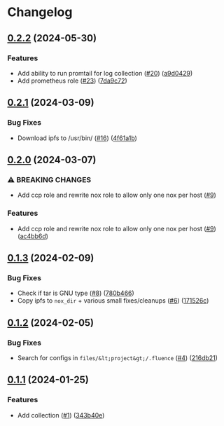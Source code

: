 # Changelog

## [0.2.2](https://github.com/fluencelabs/ansible/compare/v0.2.1...v0.2.2) (2024-05-30)


### Features

* Add ability to run promtail for log collection ([#20](https://github.com/fluencelabs/ansible/issues/20)) ([a9d0429](https://github.com/fluencelabs/ansible/commit/a9d0429ea27cae66354057f953cb5df6c79a9365))
* Add prometheus role ([#23](https://github.com/fluencelabs/ansible/issues/23)) ([7da9c72](https://github.com/fluencelabs/ansible/commit/7da9c7247d15ab7c2bdcedfc4cf03f63aabc0dd5))

## [0.2.1](https://github.com/fluencelabs/ansible/compare/v0.2.0...v0.2.1) (2024-03-09)


### Bug Fixes

* Download ipfs to /usr/bin/ ([#16](https://github.com/fluencelabs/ansible/issues/16)) ([4f61a1b](https://github.com/fluencelabs/ansible/commit/4f61a1b096e90e7a62dbeaf609fcd114853e9522))

## [0.2.0](https://github.com/fluencelabs/ansible/compare/v0.1.3...v0.2.0) (2024-03-07)


### ⚠ BREAKING CHANGES

* Add ccp role and rewrite nox role to allow only one nox per host ([#9](https://github.com/fluencelabs/ansible/issues/9))

### Features

* Add ccp role and rewrite nox role to allow only one nox per host ([#9](https://github.com/fluencelabs/ansible/issues/9)) ([ac4bb6d](https://github.com/fluencelabs/ansible/commit/ac4bb6d6a477ee24dde70f88b20ec887dd87a735))

## [0.1.3](https://github.com/fluencelabs/ansible/compare/v0.1.2...v0.1.3) (2024-02-09)


### Bug Fixes

* Check if tar is GNU type ([#8](https://github.com/fluencelabs/ansible/issues/8)) ([780b466](https://github.com/fluencelabs/ansible/commit/780b4667ff05ccb0d6a841f11e5486a465edf2d5))
* Copy ipfs to `nox_dir` + various small fixes/cleanups ([#6](https://github.com/fluencelabs/ansible/issues/6)) ([171526c](https://github.com/fluencelabs/ansible/commit/171526c01a810aa8217d6ed7e68ac017e3142a86))

## [0.1.2](https://github.com/fluencelabs/ansible/compare/v0.1.1...v0.1.2) (2024-02-05)


### Bug Fixes

* Search for configs in `files/&lt;project&gt;/.fluence` ([#4](https://github.com/fluencelabs/ansible/issues/4)) ([216db21](https://github.com/fluencelabs/ansible/commit/216db2107c313453ab0dd3e34e2ffc1c16a72d56))

## [0.1.1](https://github.com/fluencelabs/ansible/compare/v0.1.0...v0.1.1) (2024-01-25)


### Features

* Add collection ([#1](https://github.com/fluencelabs/ansible/issues/1)) ([343b40e](https://github.com/fluencelabs/ansible/commit/343b40ee1e10d0b036387193bcef0b5ecd92815b))
